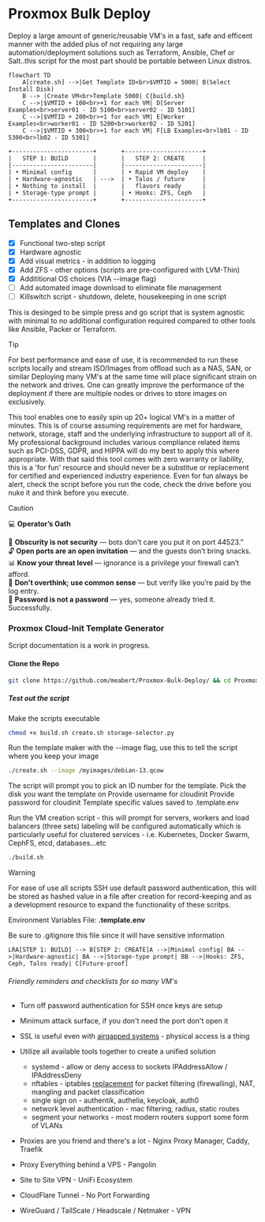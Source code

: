 

# Proxmox Bulk Deploy #

Deploy a large amount of generic/reusable VM's in a fast, safe and efficent
manner with the added plus of not requiring any large automation/deployment
solutions such as Terraform, Ansible, Chef or Salt..this script for the
most part should be portable between Linux distros.

```mermaid
flowchart TD
    A[create.sh] -->|Get Template ID<br>$VMTID = 5000| B(Select Install Disk)
    B --> |Create VM<br>Template 5000| C{build.sh}
    C -->|$VMTID + 100<br>+1 for each VM| D[Server Examples<br>server01 - ID 5100<br>server02 - ID 5101]
    C -->|$VMTID + 200<br>+1 for each VM| E[Worker Examples<br>worker01 - ID 5200<br>worker02 - ID 5201]
    C -->|$VMTID + 300<br>+1 for each VM| F[LB Examples<br>lb01 - ID 5300<br>lb02 - ID 5301]
```    
```shell
+-----------------------+       +----------------------+
|   STEP 1: BUILD       |       |   STEP 2: CREATE     |
|-----------------------|       |----------------------|
| • Minimal config      |       | • Rapid VM deploy    |
| • Hardware‑agnostic   | --->  | • Talos / future     |
| • Nothing to install  |       |   flavors ready      |
| • Storage‑type prompt |       | • Hooks: ZFS, Ceph   |
+-----------------------+       +----------------------+
```

## Templates and Clones ##

- [x] Functional two-step script
- [x] Hardware agnostic
- [x] Add visual metrics - in addition to logging
- [x] Add ZFS - other options (scripts are pre-configured with LVM-Thin)
- [x] Addititional OS choices (VIA --image flag)
- [ ] Add automated image download to eliminate file management
- [ ] Killswitch script - shutdown, delete, housekeeping in one script

This is desinged to be simple press and go script that is system agnostic
with minimal to no additional configuration required compared to other
tools like Ansible, Packer or Terraform.

> [!TIP]
> For best performance and ease of use, it is recommended to run these scripts
> locally and stream ISO/Images from offload such as a NAS, SAN, or similar
> Deploying many VM's at the same time will place significant strain on the
> network and drives. One can greatly improve the performance of the deployment
> if there are multiple nodes or drives to store images on exclusively.

This tool enables one to easily spin up 20+ logical VM's in a matter of minutes. 
This is of course assuming requirements are met for hardware, network, storage, 
staff and the underlying infrastructure to support all of it. My professional 
background includes various compliance related items such as PCI-DSS, GDPR, 
and HIPPA will do my best to apply this where appropriate. With that said 
this tool comes with zero warranty or liability, this is a 'for fun'
resource and should never be a substitue or replacement for certified and 
experienced industry experience. Even for fun always be alert, check the script
before you run the code, check the drive before you nuke it and think before
you execute.

> [!CAUTION]
> 💻 **Operator’s Oath** 
> 
> 🚫 **Obscurity is not security** — bots don't care you put it on port 44523.”  
> 🔓 **Open ports are an open invitation** — and the guests don’t bring snacks.  
> 📊 **Know your threat level** — ignorance is a privilege your firewall can’t afford.  
> 🧠 **Don’t overthink; use common sense** — but verify like you’re paid by the log entry.  
> 🔑 **Password is not a password** — yes, someone already tried it. Successfully.

### Proxmox Cloud-Init Template Generator ###

Script documentation is a work in progress. 

#### Clone the Repo #### 
```bash
git clone https://github.com/meabert/Proxmox-Bulk-Deploy/ && cd Proxmox-Bulk-Deploy
```
##### Test out the script #####
Make the scripts executable
```bash
chmod +x build.sh create.sh storage-selector.py
```
Run the template maker with the --image flag, use this to tell the script where
you keep your image
```bash
./create.sh --image /myimages/debian-13.qcow
```
The script will prompt you to pick an ID number for the template.
Pick the disk you want the template on
Provide username for cloudinit
Provide password for cloudinit
Template specific values saved to .template.env

Run the VM creation script - this will prompt for servers, workers and load
balancers (three sets) labeling will be configured automatically which is 
particularly useful for clustered services - i.e. Kubernetes, Docker Swarm, 
CephFS, etcd, databases...etc
```bash
./build.sh
```

> [!WARNING]
> For ease of use all scripts SSH use default password authentication,
> this will be stored as hashed value in a file after creation for
> record-keeping and as a development resource to expand the functionality
> of these scritps.
>
> Environment Variables File:
> <b>.template.env</b>
> 
> Be sure to .gitignore this file since it will have sensitive information

```mermaidflowchart 
LRA[STEP 1: BUILD] --> B[STEP 2: CREATE]A -->|Minimal config| BA -->|Hardware‑agnostic| BA -->|Storage‑type prompt| BB -->|Hooks: ZFS, Ceph, Talos ready| C[Future‑proof]
```

###### Friendly reminders and checklists for so many VM's ######

+ Turn off password authentication for SSH once keys are setup
+ Minimum attack surface, if you don't need the port don't open it
+ SSL is useful even with [airgapped systems](https://www.bleepingcomputer.com/news/security/etherled-air-gapped-systems-leak-data-via-network-card-leds/) - physical access is a thing
+ Utilize all available tools together to create a unified solution
  - systemd - allow or deny access to sockets IPAddressAllow / IPAddressDeny
  - nftables - iptables [replacement](https://wiki.nftables.org/wiki-nftables/index.php/What_is_nftables%3F) for packet filtering (firewalling), NAT,
    mangling and packet classification
  - single sign on - authentik, authelia, keycloak, auth0
  - network level authentication - mac filtering, radius, static routes
  - segment your networks - most modern routers support some form of VLANs
    
+ Proxies are you friend and there's a lot - Nginx Proxy Manager, Caddy, Traefik
+ Proxy Everything behind a VPS - Pangolin
+ Site to Site VPN - UniFi Ecosystem
+ CloudFlare Tunnel - No Port Forwarding
+ WireGuard / TailScale / Headscale / Netmaker - VPN 



